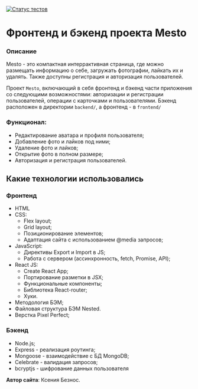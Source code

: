 [![Статус тестов](../../actions/workflows/tests.yml/badge.svg)](../../actions/workflows/tests.yml)

# Фронтенд и бэкенд проекта Mesto

### Описание
Mesto - это компактная интеррактивная страница, где можно размещать информацию о себе, загружать фотографии, лайкать их и удалять. Также доступны регистрация и авторизация пользователей.

Проект `Mesto`, включающий в себя фронтенд и бэкенд части приложения со следующими возможностями: авторизации и регистрации пользователей, операции с карточками и пользователями. Бэкенд расположен в директории `backend/`, а фронтенд - в `frontend/`

### Функционал:
* Редактирование аватара и профиля пользователя;
* Добавление фото и лайков под ними;
* Удаление фото и лайков;
* Открытие фото в полном размере;
* Авторизация и регистрация пользователей.

## **Какие технологии использовались**

### **Фронтенд**
* HTML
*  CSS:
    - Flex layout;
    - Grid layout;
    - Позиционирование элементов;
    - Адаптация сайта с использованием @media запросов;
* JavaScript:
    - Директивы Export и Import в JS;
    - Работа с сервером (ассинхронность, fetch, Promise, API);
* React JS:
    - Create React App;
    - Портирование разметки в JSX;
    - Функциональные компоненты;
    - Библиотека React-router;
    - Хуки.
* Методология БЭМ;
* Файловая структура БЭМ Nested.
* Верстка Pixel Perfect;

### **Бэкенд**
* Node.js;
* Express - реализация роутинга;
* Mongoose - взаимодействие с БД MongoDB;
* Celebrate - валидация запросов;
* bcryptjs - шифрование данных пользователя

**Автор сайта**: Ксения Безнос.
